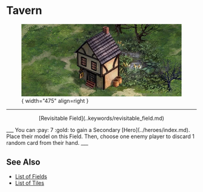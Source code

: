 # Tavern

<figure markdown="span">

![Tavern Map Location](../assets/locations-tavern.webp){ width="475" align=right }

</figure>

___
<p style="text-align: center;" markdown>[Revisitable Field](..keywords/revisitable_field.md)</p>
___
You can :pay: 7 :gold: to gain a Secondary [Hero](../heroes/index.md). Place their model on this Field. Then, choose one enemy player to discard 1 random card from their hand.
___


## See Also

- [List of Fields](index.md)
- [List of Tiles](../tiles/index.md)
